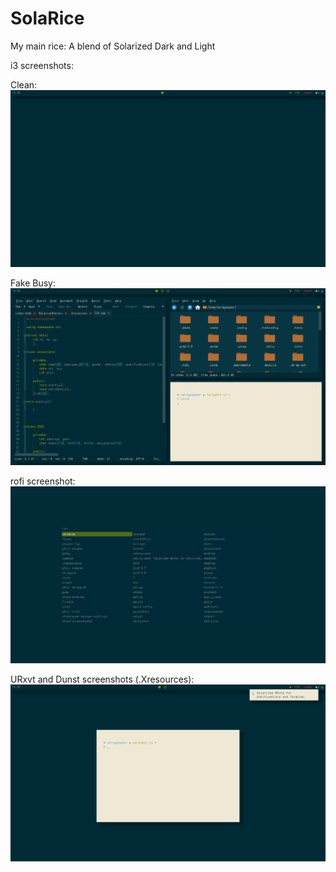 # SolaRice
My main rice: A blend of Solarized Dark and Light

i3 screenshots:

  Clean:
![Clean](Images/Clean.png)

  Fake Busy:
![Fake Busy](Images/FakeBusy.png)

rofi screenshot:
![rofi](Images/rofi.png)

URxvt and Dunst screenshots (.Xresources):
![Xresources](Images/Notifiaction.png)
